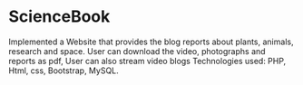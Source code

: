 # ScienceBook
Implemented a Website that provides the blog reports about plants, animals, research and space.  User can download the video, photographs and reports as pdf, User can also stream video blogs  Technologies used: PHP, Html, css, Bootstrap, MySQL.
